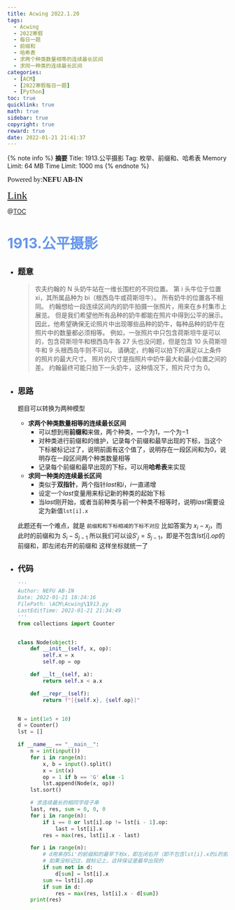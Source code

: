 ```yaml
---
title: Acwing 2022.1.20
tags:
  - Acwing
  - 2022寒假
  - 每日一题
  - 前缀和
  - 哈希表
  - 求两个种类数量相等的连续最长区间
  - 求同一种类的连续最长区间
categories:
  - [ACM]
  - [2022寒假每日一题]
  - [Python]
toc: true
quicklink: true
math: true
sidebar: true
copyright: true
reward: true
date: 2022-01-21 21:41:37
---
```



{% note info %}
**摘要**
Title: 1913.公平摄影
Tag: 枚举、前缀和、哈希表
Memory Limit: 64 MB
Time Limit: 1000 ms
{% endnote %}
<!-- more -->

<font size=3 face=楷体>Powered by:**NEFU AB-IN**</font>

<font color=#FFA500 size=5 face=楷体>[Link](https://www.acwing.com/problem/content/description/1915/)</font>

@[TOC](文章目录)

# <font color=#6495ED size=6>1913.公平摄影</font>

* ## <font size=4 face=粗体>题意</font>

  >农夫约翰的 N 头奶牛站在一维长围栏的不同位置。
  >第 i 头牛位于位置 xi，其所属品种为 bi（根西岛牛或荷斯坦牛）。
  >所有奶牛的位置各不相同。
  >约翰想给一段连续区间内的奶牛拍摄一张照片，用来在乡村集市上展览。
  >但是我们希望他所有品种的奶牛都能在照片中得到公平的展示。
  >因此，他希望确保无论照片中出现哪些品种的奶牛，每种品种的奶牛在照片中的数量都必须相等。
  >例如，一张照片中只包含荷斯坦牛是可以的，包含荷斯坦牛和根西岛牛各 27 头也没问题，但是包含 10 头荷斯坦牛和 9 头根西岛牛则不可以。
  >请确定，约翰可以拍下的满足以上条件的照片的最大尺寸。
  >照片的尺寸是指照片中奶牛最大和最小位置之间的差。
  >约翰最终可能只拍下一头奶牛，这种情况下，照片尺寸为 0。

* ## <font size=4 face=粗体>思路</font>

  题目可以转换为两种模型
    * **求两个种类数量相等的连续最长区间**
      * 可以想到用**前缀和**来做，两个种类，一个为$1$，一个为$-1$
      * 对种类进行前缀和的维护，记录每个前缀和最早出现的下标，当这个下标被标记过了，说明前面有这个值了，说明存在一段区间和为0，说明存在一段区间两个种类数量相等
      * 记录每个前缀和最早出现的下标，可以用**哈希表**来实现
    * **求同一种类的连续最长区间**
      * 类似于**双指针**，两个指针$last$和$i$，$i$一直递增
      * 设定一个$last$变量用来标记新的种类的起始下标
      * 当$last$刚开始，或者当前种类与前一个种类不相等时，说明$last$需要设定为新值`lst[i].x`
  
  
  此题还有一个难点，就是 `前缀和和下标相减的下标不对应`
  比如答案为 $x_{i} - x_{j}$，而此时的前缀和为 $S_{i} - S_{j - 1}$
  所以我们可以设$S'_{j} = S_{j - 1}$，即是不包含$lst[i].op$的前缀和，即左闭右开的前缀和
  这样坐标就统一了
* ## <font size=4 face=粗体>代码</font>

  ```python
  '''
  Author: NEFU AB-IN
  Date: 2022-01-21 18:24:16
  FilePath: \ACM\Acwing\1913.py
  LastEditTime: 2022-01-21 21:34:49
  '''
  from collections import Counter


  class Node(object):
      def __init__(self, x, op):
          self.x = x
          self.op = op

      def __lt__(self, a):
          return self.x < a.x

      def __repr__(self):
          return f"[{self.x}, {self.op}]"


  N = int(1e5 + 10)
  d = Counter()
  lst = []

  if __name__ == "__main__":
      n = int(input())
      for i in range(n):
          x, b = input().split()
          x = int(x)
          op = 1 if b == 'G' else -1
          lst.append(Node(x, op))
      lst.sort()

      # 求连续最长的相同字母子串
      last, res, sum = 0, 0, 0
      for i in range(n):
          if i == 0 or lst[i].op != lst[i - 1].op:
              last = lst[i].x
          res = max(res, lst[i].x - last)

      for i in range(n):
          # d用来存Si'的前缀和的最早下标x，即左闭右开（即不包含lst[i].x的i的前缀和）
          # 如果没标记过，就标记上，这样保证是最早出现的
          if sum not in d:
              d[sum] = lst[i].x
          sum += lst[i].op
          if sum in d:
              res = max(res, lst[i].x - d[sum])
      print(res)
  ```